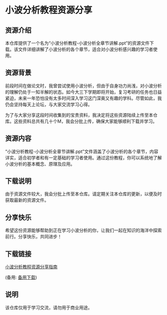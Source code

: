 # 小波分析教程资源分享

## 资源介绍

本仓库提供了一个名为“小波分析教程-小波分析全章节讲解.ppt”的资源文件下载。该文件详细讲解了小波分析的各个章节，适合对小波分析感兴趣的学习者使用。

## 资源背景

前段时间在做论文时，我曾尝试使用小波分析，但由于自身功力尚浅，对小波分析的理解仍处于一知半解的状态。如今大三下学期即将开始，复习考研的任务也日益紧迫，未来一年恐怕没有太多时间深入学习这门深奥又有趣的学科。尽管如此，我仍会坚持每天上论坛，与大家交流学习心得。

为了与大家分享这段时间收集到的宝贵资料，我决定将这些资源陆续上传至本仓库。这些资料总共有几十个M，我会分批上传，确保大家能够顺利下载并学习。

## 资源内容

“小波分析教程-小波分析全章节讲解.ppt”文件涵盖了小波分析的各个章节，内容详实，适合初学者和有一定基础的学习者使用。通过这份教程，你可以系统地了解小波分析的基本概念、原理及应用。

## 下载说明

由于资源文件较大，我会分批上传至本仓库。请定期关注本仓库的更新，以便及时获取最新的资源文件。

## 分享快乐

希望这份资源能够帮助到正在学习小波分析的你，让我们一起在知识的海洋中探索前行。分享快乐，共同进步！

## 下载链接
[小波分析教程资源分享指南](https://pan.quark.cn/s/cb5c96bf2c16) 

(备用: [备用下载](https://pan.baidu.com/s/17z6PtOaft0p7Ome4LnRlhw?pwd=1234))

## 说明

该仓库仅用于学习交流，请勿用于商业用途。
